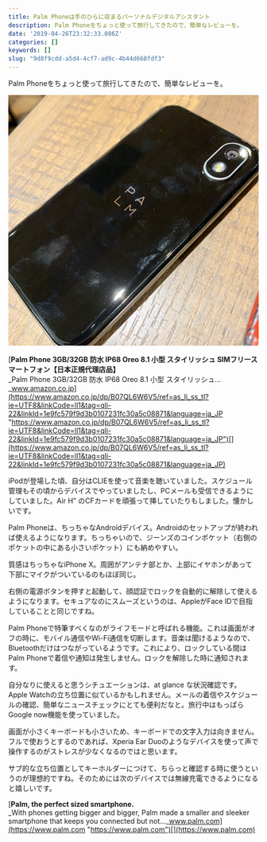 ```yaml
---
title: Palm Phoneは手のひらに収まるパーソナルデジタルアシスタント
description: Palm Phoneをちょっと使って旅行してきたので、簡単なレビューを。
date: '2019-04-26T23:32:33.086Z'
categories: []
keywords: []
slug: "9d8f9cdd-a5d4-4cf7-ad9c-4b44d668fdf3"
---
```

Palm Phoneをちょっと使って旅行してきたので、簡単なレビューを。

![](1__6dwmgZUqAbu9OFWWSe16Gg.jpeg)

[**Palm Phone 3GB/32GB 防水 IP68 Oreo 8.1 小型 スタイリッシュ SIMフリースマートフォン【日本正規代理店品】**  
_Palm Phone 3GB/32GB 防水 IP68 Oreo 8.1 小型 スタイリッシュ…_www.amazon.co.jp](https://www.amazon.co.jp/dp/B07QL6W6V5/ref=as_li_ss_tl?ie=UTF8&linkCode=ll1&tag=qli-22&linkId=1e9fc579f9d3b0107231fc30a5c08871&language=ja_JP "https://www.amazon.co.jp/dp/B07QL6W6V5/ref=as_li_ss_tl?ie=UTF8&linkCode=ll1&tag=qli-22&linkId=1e9fc579f9d3b0107231fc30a5c08871&language=ja_JP")[](https://www.amazon.co.jp/dp/B07QL6W6V5/ref=as_li_ss_tl?ie=UTF8&linkCode=ll1&tag=qli-22&linkId=1e9fc579f9d3b0107231fc30a5c08871&language=ja_JP)

iPodが登場した頃、自分はCLIEを使って音楽を聴いていました。スケジュール管理もその頃からデバイスでやっていましたし、PCメールも受信できるようにしていました。Air H” のCFカードを頑張って挿していたりもしました。懐かしいです。

Palm Phoneは、ちっちゃなAndroidデバイス。Androidのセットアップが終われば使えるようになります。ちっちゃいので、ジーンズのコインポケット（右側のポケットの中にある小さいポケット）にも納めやすい。

質感はちっちゃなiPhone X。周囲がアンテナ部とか、上部にイヤホンがあって下部にマイクがついているのもほぼ同じ。

右側の電源ボタンを押すと起動して、顔認証でロックを自動的に解除して使えるようになります。セキュアなのにスムーズというのは、AppleがFace IDで目指していることと同じですね。

Palm Phoneで特筆すべくなのがライフモードと呼ばれる機能。これは画面がオフの時に、モバイル通信やWi-Fi通信を切断します。音楽は聞けるようなので、Bluetoothだけはつながっているようです。これにより、ロックしている間はPalm Phoneで着信や通知は発生しません。ロックを解除した時に通知されます。

自分なりに使えると思うシチュエーションは、at glance な状況確認です。Apple Watchの立ち位置に似ているかもしれません。メールの着信やスケジュールの確認、簡単なニュースチェックにとても便利だなと。旅行中はもっぱらGoogle now機能を使っていました。

画面が小さくキーボードも小さいため、キーボードでの文字入力は向きません。フルで使おうとするのであれば、Xperia Ear Duoのようなデバイスを使って声で操作するのがストレスが少なくなるのではと思います。

サブ的な立ち位置としてキーホルダーにつけて、ちらっと確認する時に使うというのが理想的ですね。そのためには次のデバイスでは無線充電できるようになると嬉しいです。

[**Palm, the perfect sized smartphone.**  
_With phones getting bigger and bigger, Palm made a smaller and sleeker smartphone that keeps you connected but not…_www.palm.com](https://www.palm.com "https://www.palm.com")[](https://www.palm.com)